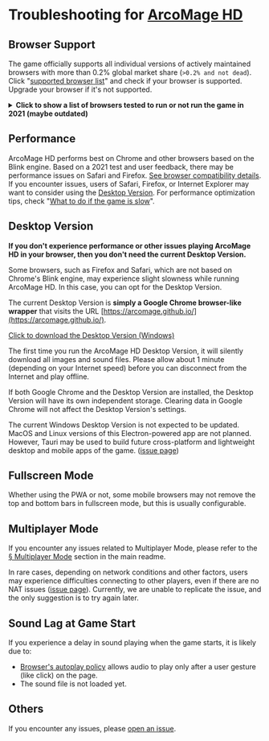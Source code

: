 # Troubleshooting for [ArcoMage HD](https://arcomage.github.io/)

## Browser Support

The game officially supports all individual versions of actively maintained browsers with more than 0.2% global market share (`>0.2% and not dead`). Click "[supported browser list](https://browsersl.ist/#q=%3E0.2%25+and+not+dead)" and check if your browser is supported. Upgrade your browser if it's not supported.

<details><summary><strong>Click to show a list of browsers tested to run or not run the game in 2021 (maybe outdated)</strong></summary>

_(\*: presumed to work, but not fully tested)_

🏆 Browsers based on Chrome's engine, [Blink](https://www.chromium.org/blink), are fully supported by ArcoMage HD (as of 2021). With an average CPU / GPU, you should be able to play the game without performance issues. You don't need the Desktop Version for these browsers:

- Google Chromium
- Google Chrome
- Brave
- Microsoft Edge (new version, from 2019)
- Opera (from 2013) \*
- Android's native browser / WebView \*
- Samsung Internet
- Maxthon \*
- Vivaldi \*
- DuckDuckGo Privacy Browser
- Kiwi Browser
- Dolphin Browser
- QQ Browser \*
- Sogou Browser \*
- Baidu Browser \*
- 360's browsers \*
- WeChat's browser
- Yandex Browser \*
- UC Browser \*
- CM Browser \*
- SRWare Iron \*
- Beaker \*
- Naver Whale \*
- Puffin Browser \*
- etc.

_(If your Chrome-based browser has performance issues, the Desktop Version (a Chrome wrapper) will not help. Check solutions in [What to do if the game is slow](https://github.com/arcomage/arcomage-hd/issues/66))_

✅ Browsers based on Firefox's [Gecko](https://hg.mozilla.org/), Safari's [WebKit](https://webkit.org/), and [Qt WebEngine](https://wiki.qt.io/QtWebEngine) rendering engines are tested and functional, but they may be slightly slower than Chrome-based browsers. This depends on your CPU / GPU. If you find these browsers slow, try the Desktop Version:

- Firefox
  - Pale Moon \*
  - SeaMonkey \*
  - K-Meleon \*
  - Tor Browser \*
  - etc.
- Safari 14+ (and/or iOS 14+) (v13- can run the game, but may not display WebP images)
- Browsers based on Qt WebEngine
  - qutebrowser
  - Falkon
  - Dooble \*
  - etc.

❌ Browsers with other rendering engines are not supported. You must switch to a Chrome-based browser or use the Desktop Version:

- Microsoft Internet Explorer (IE)
- Microsoft Edge (old version, before 2019) \*
- Opera (very old version, before 2013) \*
- Lynx \*
- NetSurf
- Links \*
- KaiOS browser \*
- etc.

❌ Very old browsers that [do not support ECMAScript 2015 (ES6)](https://caniuse.com/es6) or [WebP images](https://caniuse.com/webp) are also not supported.

</details>

## Performance

ArcoMage HD performs best on Chrome and other browsers based on the Blink engine. Based on a 2021 test and user feedback, there may be performance issues on Safari and Firefox. [See browser compatibility details](#browser-list). If you encounter issues, users of Safari, Firefox, or Internet Explorer may want to consider using the [Desktop Version](#desktop-version). For performance optimization tips, check "[What to do if the game is slow](https://github.com/arcomage/arcomage-hd/issues/66)".

## Desktop Version

**If you don't experience performance or other issues playing ArcoMage HD in your browser, then you don't need the current Desktop Version.**

Some browsers, such as Firefox and Safari, which are not based on Chrome's Blink engine, may experience slight slowness while running ArcoMage HD. In this case, you can opt for the Desktop Version.

The current Desktop Version is **simply a Google Chrome browser-like wrapper** that visits the URL [https://arcomage.github.io/](https://arcomage.github.io/).

[Click to download the Desktop Version (Windows)](https://github.com/arcomage/arcomage-hd/releases/download/v1.0.0-beta.26/ArcoMage.HD.Setup.1.0.0.7z)

The first time you run the ArcoMage HD Desktop Version, it will silently download all images and sound files. Please allow about 1 minute (depending on your Internet speed) before you can disconnect from the Internet and play offline.

If both Google Chrome and the Desktop Version are installed, the Desktop Version will have its own independent storage. Clearing data in Google Chrome will not affect the Desktop Version's settings.

The current Windows Desktop Version is not expected to be updated. MacOS and Linux versions of this Electron-powered app are not planned. However, Tauri may be used to build future cross-platform and lightweight desktop and mobile apps of the game. ([issue page](https://github.com/arcomage/arcomage-hd/issues/3))

## Fullscreen Mode

Whether using the PWA or not, some mobile browsers may not remove the top and bottom bars in fullscreen mode, but this is usually configurable.

## Multiplayer Mode

If you encounter any issues related to Multiplayer Mode, please refer to the [§ Multiplayer Mode](README.md#multiplayer-mode) section in the main readme.

In rare cases, depending on network conditions and other factors, users may experience difficulties connecting to other players, even if there are no NAT issues ([issue page](https://github.com/arcomage/arcomage-hd/issues/75)). Currently, we are unable to replicate the issue, and the only suggestion is to try again later.

## Sound Lag at Game Start

If you experience a delay in sound playing when the game starts, it is likely due to:

- [Browser's autoplay policy](https://developer.chrome.com/blog/autoplay/#webaudio) allows audio to play only after a user gesture (like click) on the page.
- The sound file is not loaded yet.

## Others

If you encounter any issues, please [open an issue](https://github.com/arcomage/arcomage-hd/issues).
